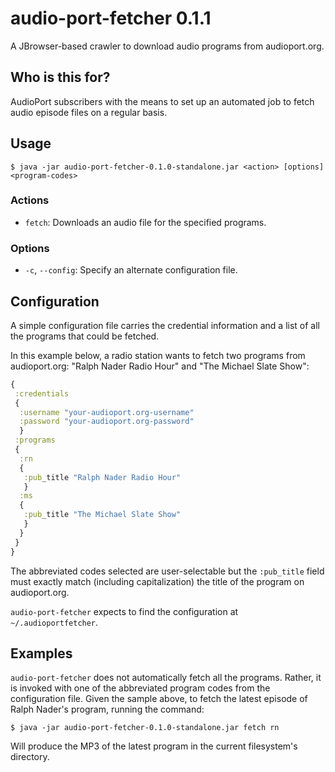 # audio-port-fetcher 0.1.1

A JBrowser-based crawler to download audio programs from audioport.org.

## Who is this for?

AudioPort subscribers with the means to set up an automated job to
fetch audio episode files on a regular basis.

## Usage

    $ java -jar audio-port-fetcher-0.1.0-standalone.jar <action> [options] <program-codes>

### Actions

* `fetch`: Downloads an audio file for the specified programs.

### Options

* `-c`, `--config`: Specify an alternate configuration file.

## Configuration

A simple configuration file carries the credential information and
a list of all the programs that could be fetched.

In this example below, a radio station wants to fetch two programs
from audioport.org: "Ralph Nader Radio Hour" and "The Michael Slate Show":

``` clojure
{
 :credentials
 {
  :username "your-audioport.org-username"
  :password "your-audioport.org-password"
  }
 :programs
 {
  :rn
  {
   :pub_title "Ralph Nader Radio Hour"
   }
  :ms
  {
   :pub_title "The Michael Slate Show"
   }
  }
 }
}
```

The abbreviated codes selected are user-selectable but the
`:pub_title` field must exactly match (including capitalization) the
title of the program on audioport.org.

`audio-port-fetcher` expects to find the configuration at
`~/.audioportfetcher`.

## Examples

`audio-port-fetcher` does not automatically fetch all the
programs. Rather, it is invoked with one of the abbreviated program
codes from the configuration file. Given the sample above, to fetch
the latest episode of Ralph Nader's program, running the command:

    $ java -jar audio-port-fetcher-0.1.0-standalone.jar fetch rn

Will produce the MP3 of the latest program in the current
filesystem's directory.
